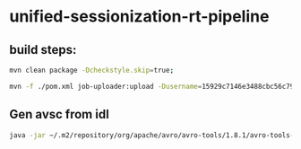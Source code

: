 # unified-sessionization-rt-pipeline

## build steps:

```bash
mvn clean package -Dcheckstyle.skip=true;

mvn -f ./pom.xml job-uploader:upload -Dusername=15929c7146e3488cbc56c794267dfd74 -Dpassword=rm4VbRr5JTjYGnUdSbTaCqM4dsJDia5quIit6tc4YPAEav0BGEGcjAyMn3k28SWg -Dnamespace=sojourner-ubd;
```

## Gen avsc from idl

```bash
java -jar ~/.m2/repository/org/apache/avro/avro-tools/1.8.1/avro-tools-1.8.1.jar idl2schemata src/main/resources/avdl/CommonTypes.avdl
```


